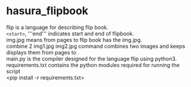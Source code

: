 # hasura_flipbook
flip is a language for describing flip book.<br />
`<start>`, '''end''' indicates start and end of flipbook. <br />
<num1> <num2> img.jpg means from pages <num1> to <num2> flip book has the img.jpg.<br />
<num1> <num2> combine 2 img1.jpg img2.jpg command combines two images and keeps displays them from pages<num1> to <num2>. <br />
main.py is the compiler designed for the language flip using python3. <br />
requirements.txt contains the python modules required for running the script<br />
  <pip install -r requirements.txt>

  
  
